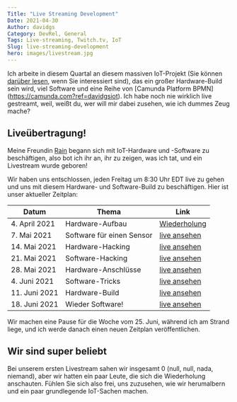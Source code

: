 ```yaml
---
Title: "Live Streaming Development"
Date: 2021-04-30
Author: davidgs
Category: DevRel, General
Tags: Live-streaming, Twitch.tv, IoT
Slug: live-streaming-development
hero: images/livestream.jpg
---
```


Ich arbeite in diesem Quartal an diesem massiven IoT-Projekt (Sie können [darüber lesen](/posts/category/camunda/iot-project), wenn Sie interessiert sind), das ein großer Hardware-Build sein wird, viel Software und eine Reihe von [Camunda Platform BPMN] (https://camunda.com?ref=davidgsiot). Ich habe noch nie wirklich live gestreamt, weil, weißt du, wer will mir dabei zusehen, wie ich dummes Zeug mache?

## Liveübertragung!

Meine Freundin [Rain](https://twitter.com/rainleander) begann sich mit IoT-Hardware und -Software zu beschäftigen, also bot ich ihr an, ihr zu zeigen, was ich tat, und ein Livestream wurde geboren!

Wir haben uns entschlossen, jeden Freitag um 8:30 Uhr EDT live zu gehen und uns mit diesem Hardware- und Software-Build zu beschäftigen. Hier ist unser aktueller Zeitplan:

| Datum | Thema | Link |
| ------ | ------- | ------ |
| 4. April 2021 | Hardware-Aufbau | [Wiederholung](https://www.twitch.tv/videos/1005977038) |
| 7. Mai 2021 | Software für einen Sensor | [live ansehen](https://twitch.tv/davidgsiot) |
| 14. Mai 2021 | Hardware-Hacking | [live ansehen](https://twitch.tv/davidgsiot) |
| 21. Mai 2021 | Software-Hacking | [live ansehen](https://twitch.tv/davidgsiot) |
| 28. Mai 2021 | Hardware-Anschlüsse | [live ansehen](https://twitch.tv/davidgsiot) |
| 4. Juni 2021 | Software-Tricks | [live ansehen](https://twitch.tv/davidgsiot) |
| 11. Juni 2021 | Hardware-Build | [live ansehen](https://twitch.tv/davidgsiot) |
| 18. Juni 2021 | Wieder Software! | [live ansehen](https://twitch.tv/davidgsiot) |

Wir machen eine Pause für die Woche vom 25. Juni, während ich am Strand liege, und ich werde danach einen neuen Zeitplan veröffentlichen.

## Wir sind super beliebt

Bei unserem ersten Livestream sahen wir insgesamt 0 (null, null, nada, niemand), aber wir hatten ein paar Leute, die sich die Wiederholung anschauten. Fühlen Sie sich also frei, uns zuzusehen, wie wir herumalbern und ein paar grundlegende IoT-Sachen machen.
